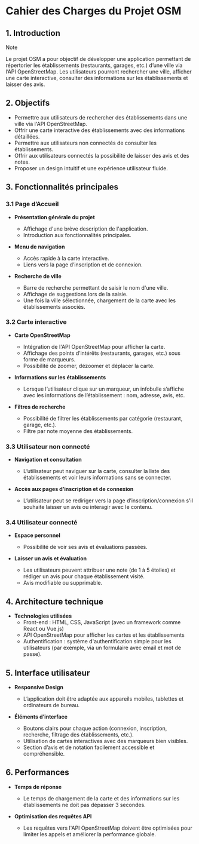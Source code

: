 # Cahier des Charges du Projet OSM

## 1. Introduction

> [!NOTE]  
> Le projet OSM a pour objectif de développer une application permettant de répertorier les établissements (restaurants, garages, etc.) d’une ville via l’API OpenStreetMap. Les utilisateurs pourront rechercher une ville, afficher une carte interactive, consulter des informations sur les établissements et laisser des avis.

## 2. Objectifs

- Permettre aux utilisateurs de rechercher des établissements dans une ville via l'API OpenStreetMap.
- Offrir une carte interactive des établissements avec des informations détaillées.
- Permettre aux utilisateurs non connectés de consulter les établissements.
- Offrir aux utilisateurs connectés la possibilité de laisser des avis et des notes.
- Proposer un design intuitif et une expérience utilisateur fluide.

## 3. Fonctionnalités principales

### 3.1 Page d’Accueil

- **Présentation générale du projet**  
  - Affichage d'une brève description de l'application.  
  - Introduction aux fonctionnalités principales.

- **Menu de navigation**  
  - Accès rapide à la carte interactive.  
  - Liens vers la page d’inscription et de connexion.

- **Recherche de ville**  
  - Barre de recherche permettant de saisir le nom d'une ville.  
  - Affichage de suggestions lors de la saisie.  
  - Une fois la ville sélectionnée, chargement de la carte avec les établissements associés.

### 3.2 Carte interactive

- **Carte OpenStreetMap**  
  - Intégration de l'API OpenStreetMap pour afficher la carte.  
  - Affichage des points d’intérêts (restaurants, garages, etc.) sous forme de marqueurs.  
  - Possibilité de zoomer, dézoomer et déplacer la carte.

- **Informations sur les établissements**  
  - Lorsque l’utilisateur clique sur un marqueur, un infobulle s’affiche avec les informations de l’établissement : nom, adresse, avis, etc.

- **Filtres de recherche**  
  - Possibilité de filtrer les établissements par catégorie (restaurant, garage, etc.).  
  - Filtre par note moyenne des établissements.

### 3.3 Utilisateur non connecté

- **Navigation et consultation**  
  - L’utilisateur peut naviguer sur la carte, consulter la liste des établissements et voir leurs informations sans se connecter.

- **Accès aux pages d’inscription et de connexion**  
  - L’utilisateur peut se rediriger vers la page d’inscription/connexion s'il souhaite laisser un avis ou interagir avec le contenu.

### 3.4 Utilisateur connecté

- **Espace personnel**  
  - Possibilité de voir ses avis et évaluations passées.

- **Laisser un avis et évaluation**  
  - Les utilisateurs peuvent attribuer une note (de 1 à 5 étoiles) et rédiger un avis pour chaque établissement visité.  
  - Avis modifiable ou supprimable.

## 4. Architecture technique

- **Technologies utilisées**  
  - Front-end : HTML, CSS, JavaScript (avec un framework comme React ou Vue.js)  
  - API OpenStreetMap pour afficher les cartes et les établissements  
  - Authentification : système d'authentification simple pour les utilisateurs (par exemple, via un formulaire avec email et mot de passe).

## 5. Interface utilisateur

- **Responsive Design**  
  - L’application doit être adaptée aux appareils mobiles, tablettes et ordinateurs de bureau.

- **Éléments d’interface**  
  - Boutons clairs pour chaque action (connexion, inscription, recherche, filtrage des établissements, etc.).  
  - Utilisation de cartes interactives avec des marqueurs bien visibles.  
  - Section d’avis et de notation facilement accessible et compréhensible.

## 6. Performances

- **Temps de réponse**  
  - Le temps de chargement de la carte et des informations sur les établissements ne doit pas dépasser 3 secondes.

- **Optimisation des requêtes API**  
  - Les requêtes vers l'API OpenStreetMap doivent être optimisées pour limiter les appels et améliorer la performance globale.
